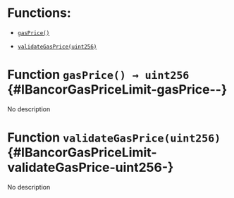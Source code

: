 # Functions:

- [`gasPrice()`](#IBancorGasPriceLimit-gasPrice--)

- [`validateGasPrice(uint256)`](#IBancorGasPriceLimit-validateGasPrice-uint256-)

# Function `gasPrice() → uint256` {#IBancorGasPriceLimit-gasPrice--}

No description

# Function `validateGasPrice(uint256)` {#IBancorGasPriceLimit-validateGasPrice-uint256-}

No description
